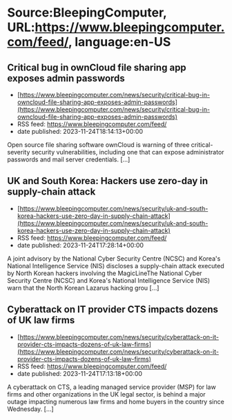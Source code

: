 # Source:BleepingComputer, URL:https://www.bleepingcomputer.com/feed/, language:en-US

## Critical bug in ownCloud file sharing app exposes admin passwords
 - [https://www.bleepingcomputer.com/news/security/critical-bug-in-owncloud-file-sharing-app-exposes-admin-passwords](https://www.bleepingcomputer.com/news/security/critical-bug-in-owncloud-file-sharing-app-exposes-admin-passwords)
 - RSS feed: https://www.bleepingcomputer.com/feed/
 - date published: 2023-11-24T18:14:13+00:00

Open source file sharing software ownCloud is warning of three critical-severity security vulnerabilities, including one that can expose administrator passwords and mail server credentials. [...]

## UK and South Korea: Hackers use zero-day in supply-chain attack
 - [https://www.bleepingcomputer.com/news/security/uk-and-south-korea-hackers-use-zero-day-in-supply-chain-attack](https://www.bleepingcomputer.com/news/security/uk-and-south-korea-hackers-use-zero-day-in-supply-chain-attack)
 - RSS feed: https://www.bleepingcomputer.com/feed/
 - date published: 2023-11-24T17:28:14+00:00

A joint advisory by the National Cyber Security Centre (NCSC) and Korea's National Intelligence Service (NIS) discloses a supply-chain attack executed by North Korean hackers involving the MagicLineThe National Cyber Security Centre (NCSC) and Korea's National Intelligence Service (NIS) warn that the North Korean Lazarus hacking grou [...]

## Cyberattack on IT provider CTS impacts dozens of UK law firms
 - [https://www.bleepingcomputer.com/news/security/cyberattack-on-it-provider-cts-impacts-dozens-of-uk-law-firms](https://www.bleepingcomputer.com/news/security/cyberattack-on-it-provider-cts-impacts-dozens-of-uk-law-firms)
 - RSS feed: https://www.bleepingcomputer.com/feed/
 - date published: 2023-11-24T17:13:18+00:00

A cyberattack on CTS, a leading managed service provider (MSP) for law firms and other organizations in the UK legal sector, is behind a major outage impacting numerous law firms and home buyers in the country since Wednesday. [...]

